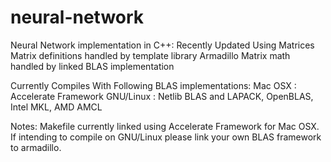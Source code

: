 # neural-network
Neural Network implementation in C++:
Recently Updated Using Matrices
Matrix definitions handled by template library Armadillo
Matrix math handled by linked BLAS implementation

Currently Compiles With Following BLAS implementations:
Mac OSX   : Accelerate Framework
GNU/Linux : Netlib BLAS and LAPACK, OpenBLAS, Intel MKL, AMD AMCL

Notes:
Makefile currently linked using Accelerate Framework for Mac OSX.
If intending to compile on GNU/Linux please link your own BLAS framework to armadillo.
